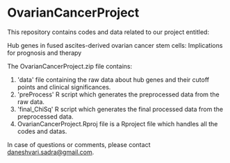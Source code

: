 # OvarianCancerProject
This repository contains codes and data related to our project entitled:

Hub genes in fused ascites-derived ovarian cancer stem cells: Implications for prognosis and therapy

The OvarianCancerProject.zip file contains:
1. 'data' file containing the raw data about hub genes and their cutoff points and clinical significances.
2. 'preProcess' R script which generates the preprocessed data from the raw data.
3. 'final_ChiSq' R script which generates the final processed data from the preprocessed data. 
4. OvarianCancerProject.Rproj file is a Rproject file which handles all the codes and datas.

In case of questions or comments, please contact daneshvari.sadra@gmail.com.
